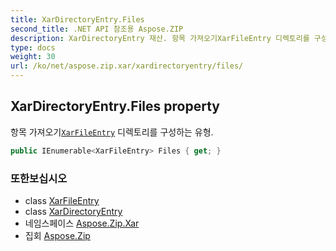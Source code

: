 ```yaml
---
title: XarDirectoryEntry.Files
second_title: .NET API 참조용 Aspose.ZIP
description: XarDirectoryEntry 재산. 항목 가져오기XarFileEntry 디렉토리를 구성하는 유형.
type: docs
weight: 30
url: /ko/net/aspose.zip.xar/xardirectoryentry/files/
---
```

## XarDirectoryEntry.Files property

항목 가져오기[`XarFileEntry`](../../xarfileentry/) 디렉토리를 구성하는 유형.

```csharp
public IEnumerable<XarFileEntry> Files { get; }
```

### 또한보십시오

* class [XarFileEntry](../../xarfileentry/)
* class [XarDirectoryEntry](../)
* 네임스페이스 [Aspose.Zip.Xar](../../xardirectoryentry/)
* 집회 [Aspose.Zip](../../../)


